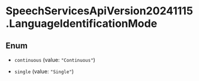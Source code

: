 # SpeechServicesApiVersion20241115.LanguageIdentificationMode

## Enum


* `continuous` (value: `"Continuous"`)

* `single` (value: `"Single"`)


